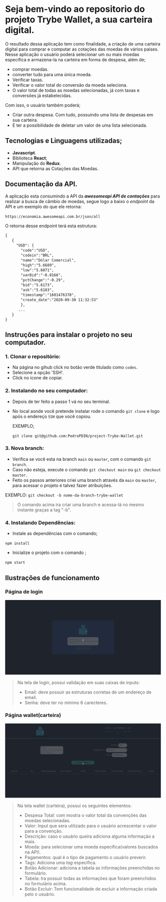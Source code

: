 # Seja bem-vindo ao repositorio do projeto **Trybe Wallet**, a sua carteira digital.

O resultado dessa aplicação tem como finalidade, a criação de uma carteira digital para comprar e computar as cotações das moedas de vários países. Nesse aplicação o usuário poderá selecionar um ou mais moedas especifica e armazena-la na carteira em forma de despesa, além de;

* comprar moedas.
* converter tudo para uma única moeda.
* Verificar taxas.
* Verificar o valor total do conversão da moeda seleciona.
* O valor total de todas as moedas selecionadas, já com taxas e conversões já estabelecidas.

Com isso, o usuário também poderá;

* Criar outra despesa. Com tudo, possuindo uma lista de despesas em sua carteira.
* E ter a possibilidade de deletar um valor de uma lista selecionada. 

## Tecnologias e Linguagens utilizadas;

* **Javascript**.
* Biblioteca **React**;
* Manipulação do **Redux**.
* API que retorna as Cotações das Moedas.

## Documentação da API.

A aplicação esta consumindo a API da _**awesomeapi API de contações**_ para realizar a busca de câmbio de moedas, segue logo a baixo o _endpoint_ da API e um exemplo do que ele retorna:

`https://economia.awesomeapi.com.br/json/all`

O retorna desse endpoint terá esta estrutura:

```
{
   {
     "USD": {
       "code":"USD",
       "codein":"BRL",
       "name":"Dólar Comercial",
       "high":"5.6689",
       "low":"5.6071",
       "varBid":"-0.0166",
       "pctChange":"-0.29",
       "bid":"5.6173",
       "ask":"5.6183",
       "timestamp":"1601476370",
       "create_date":"2020-09-30 11:32:53"
       },
      ...
   }
}
```
 
## Instruções para instalar o projeto no seu computador.

### 1. Clonar o repositório:

* Na página no gihub click no botão verde titulado como `codes`.
* Selecione a opção 'SSH'.
 * Click no ícone de copiar.

### 2. Instalando no seu computador:

* Depois de ter feito a passo 1 vá no seu terminal.

* No local aonde você pretende instalar rode o comando `git clone` e logo após o endereço `SSH` que você copiou.

     EXEMPLO;

    `git clone git@github.com:PedroPDIN/project-Trybe-Wallet.git`

### 3. Nova branch:   

* Verifica se você esta na branch `main` ou `master`, com o comando `git branch`.
* Caso não esteja, execute o comando `git checkout main` ou `git checkout master`.
* Feito os passos anteriores criei uma branch através da `main` ou `master`, para acessar o projeto e talvez fazer atribuições.

EXEMPLO:
`git checkout -b nome-da-branch-trybe-wallet`

> O comando acima ira criar uma branch e acessa-lá no mesmo instante graças a tag "-b".

### 4. Instalando Dependências:

* Instale as dependências com o comando;

`npm install`

* Inicialize o projeto com o comando ;

`npm start`

## Ilustrações de funcionamento

### Página de login

![ilustração da tela de login](./src/gif/tela-de-login.gif)

> Na tela de login, possui validação em suas caixas de inputs:
> * Email: deve possuir as estruturas corretas de um endereço de email.
> * Senha: deve ter no mínimo 6 carecteres.

### Página wallet(carteira)

![ilustração do wallet](./src/gif/aplica%C3%A7%C3%A3o-wallet.gif)

> Na tela wallet (carteira), possui os seguintes elementos:
> * Despesa Total: com mostra o valor total da convenções das moedas selecionadas.
> * Valor: Input que sera utilizado para o usuário acrescentar o valor para a convenção.
> * Descrição: caso o usuário queira adiciona alguma informação a mais.
> * Moeda: para selecionar uma moeda especifica(valores buscados na API).
> * Pagamentos: qual é o tipo de pagamento o usuário preverir.
> * Tags: Adiciona uma _tag_ especifica.
> * Botão Adicionar: adiciona a tabela as informações preenchidas no formulário.
> * Tabela: Ira possuir todas as informações que foram preenchidos no formulário acima.
> * Botão Excluir: Tem funcionalidade de excluir a informação criada pelo o usuário.
